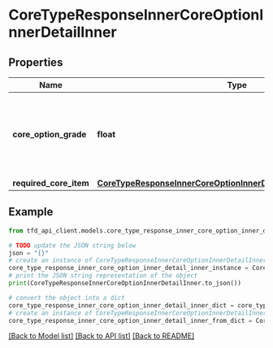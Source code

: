 # CoreTypeResponseInnerCoreOptionInnerDetailInner


## Properties

Name | Type | Description | Notes
------------ | ------------- | ------------- | -------------
**core_option_grade** | **float** | Core option grade&lt;br&gt;- Higher grades provide better effect values. | [optional] 
**required_core_item** | [**CoreTypeResponseInnerCoreOptionInnerDetailInnerRequiredCoreItem**](CoreTypeResponseInnerCoreOptionInnerDetailInnerRequiredCoreItem.md) |  | [optional] 

## Example

```python
from tfd_api_client.models.core_type_response_inner_core_option_inner_detail_inner import CoreTypeResponseInnerCoreOptionInnerDetailInner

# TODO update the JSON string below
json = "{}"
# create an instance of CoreTypeResponseInnerCoreOptionInnerDetailInner from a JSON string
core_type_response_inner_core_option_inner_detail_inner_instance = CoreTypeResponseInnerCoreOptionInnerDetailInner.from_json(json)
# print the JSON string representation of the object
print(CoreTypeResponseInnerCoreOptionInnerDetailInner.to_json())

# convert the object into a dict
core_type_response_inner_core_option_inner_detail_inner_dict = core_type_response_inner_core_option_inner_detail_inner_instance.to_dict()
# create an instance of CoreTypeResponseInnerCoreOptionInnerDetailInner from a dict
core_type_response_inner_core_option_inner_detail_inner_from_dict = CoreTypeResponseInnerCoreOptionInnerDetailInner.from_dict(core_type_response_inner_core_option_inner_detail_inner_dict)
```
[[Back to Model list]](../README.md#documentation-for-models) [[Back to API list]](../README.md#documentation-for-api-endpoints) [[Back to README]](../README.md)


